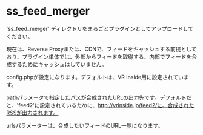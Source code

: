 # ss_feed_merger

'ss_feed_merger' ディレクトリをまるごとプラグインとしてアップロードしてください。

現在は、Reverse Proxyまたは、CDNで、フィードをキャッシュする前提としており、プラグイン単体では、外部からフィードを取得する、内部でフィードを合成するためにキャッシュはしていません。

config.phpが設定になります。デフォルトは、VR Inside用に設定されています。

pathパラメータで指定したパスが合成されたURLの出力先です。デフォルトだと、'feed2'に設定されているために、http://vrinside.jp/feed2/に、合成されたRSSが出力されます。

urlsパラメーターは、合成したいフィードのURL一覧になります。



